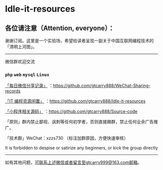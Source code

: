 # Idle-it-resources

各位请注意（Attention, everyone）：
----------------------

谢谢订阅。这里是一个实验场，希望给读者呈现一副关于中国互联网编程技术的「清明上河图」。

----------------------

微信群欢迎交流<h3>`php` `web` `mysql` `Linux`</h3>

<a href="https://github.com/gtcarry888/WeChat-Sharing-records">「每日微信分享记录」</a> ：https://github.com/gtcarry888/WeChat-Sharing-records

<a href="https://github.com/gtcarry888/WeChat-Sharing-records">「IT 编程资源闲置」</a> ：https://github.com/gtcarry888/Idle-it-resources

<a href="https://github.com/gtcarry888/Source-code">「小程序相关源码」</a> ：https://github.com/gtcarry888/Source-code

「原则」群内禁止鄙视、讽刺等任何初学者，否则直接踢群，禁止任何业余广告推广。

「技术群」WeChat：xzzs730 （标注加群原因，方便快速审核）

It is forbidden to despise or satirize any beginners, or kick the group directly

---------------------

如有其他问题，可联系上述微信或者留言至gtcarry999@163.com邮箱。
